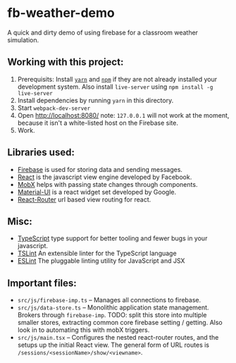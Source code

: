 # fb-weather-demo

A quick and dirty demo of using firebase for a classroom weather simulation.


## Working with this project:

1. Prerequisits: Install [`yarn`](https://yarnpkg.com/) and [`npm`](https://www.npmjs.com/)
if they are not already installed  your development system.  Also install `live-server` using `npm install -g live-server`
2. Install dependencies by running `yarn` in this directory.
3. Start `webpack-dev-server`
4. Open [http://localhost:8080/](http://localhost:8080/) note: `127.0.0.1` will not work at the moment, because it isn't a white-listed host on the Firebase site.
5. Work.

## Libraries used:
* [Firebase](https://firebase.google.com/) is used for storing data and sending messages.
* [React](https://facebook.github.io/react/) is the javascript view engine developed by Facebook.
* [MobX](https://github.com/mobxjs/mobx) helps with passing state changes through components.
* [Material-UI](http://www.material-ui.com/) is a react widget set developed by Google.
* [React-Router](https://reacttraining.com/react-router/) url based view routing for react.

## Misc:
* [TypeScript](https://www.typescriptlang.org/) type support for better tooling and fewer bugs in your javascript.
* [TSLint](https://palantir.github.io/tslint/) An extensible linter for the TypeScript language
* [ESLint](http://eslint.org/) The pluggable linting utility for JavaScript and JSX

## Important files:
* `src/js/firebase-imp.ts` – Manages all connections to firebase.
* `src/js/data-store.ts` – Monolithic application state management. Brokers through `firebase-imp`. TODO: split this store into multiple smaller stores, extracting common core firebase setting / getting. Also look in to automating this with mobX triggers.
* `src/js/main.tsx` – Configures the nested react-router routes, and the setups up the initial React view. The general form of URL routes is `/sessions/<sessionName>/show/<viewname>`.
